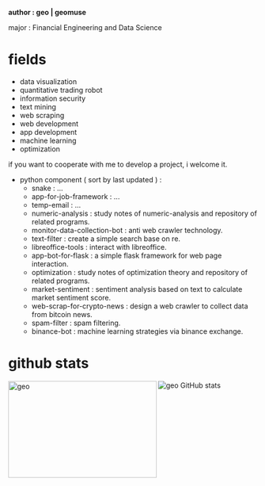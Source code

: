 **author : geo | geomuse**

major : Financial Engineering and Data Science

# fields 

- data visualization
- quantitative trading robot
- information security
- text mining
- web scraping
- web development
- app development
- machine learning
- optimization

if you want to cooperate with me to develop a project, i welcome it.

- python component ( sort by last updated ) :
    - snake : ...
    - app-for-job-framework : ...
    - temp-email : ...
    - numeric-analysis : study notes of numeric-analysis and repository of related programs.
    - monitor-data-collection-bot : anti web crawler technology.
    - text-filter : create a simple search base on re.
    - libreoffice-tools : interact with libreoffice.
    - app-bot-for-flask : a simple flask framework for web page interaction.
    - optimization : study notes of optimization theory and repository of related programs.
    - market-sentiment : sentiment analysis based on text to calculate market sentiment score.
    - web-scrap-for-crypto-news : design a web crawler to collect data from bitcoin news.
    - spam-filter : spam filtering.
    - binance-bot : machine learning strategies via binance exchange.
 
# github stats

<p><img align="left" width='300' height='195' src="https://github-readme-stats.vercel.app/api/top-langs/?username=geomuse&count_private=true&show_icons=true&layout=compact" alt="geo"/></p>

<img align='left'>![geo GitHub stats](https://github-readme-stats.vercel.app/api?username=geomuse\&count_private=true&show_icons=true&rank_icon=github)</img>
